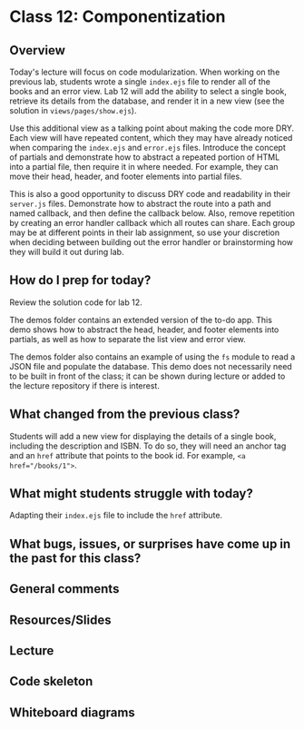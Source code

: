 # Class 12: Componentization

## Overview

Today's lecture will focus on code modularization. When working on the previous lab, students wrote a single `index.ejs` file to render all of the books and an error view. Lab 12 will add the ability to select a single book, retrieve its details from the database, and render it in a new view (see the solution in `views/pages/show.ejs`).

Use this additional view as a talking point about making the code more DRY. Each view will have repeated content, which they may have already noticed when comparing the `index.ejs` and `error.ejs` files. Introduce the concept of partials and demonstrate how to abstract a repeated portion of HTML into a partial file, then require it in where needed. For example, they can move their head, header, and footer elements into partial files.

This is also a good opportunity to discuss DRY code and readability in their `server.js` files. Demonstrate how to abstract the route into a path and named callback, and then define the callback below. Also, remove repetition by creating an error handler callback which all routes can share. Each group may be at different points in their lab assignment, so use your discretion when deciding between building out the error handler or brainstorming how they will build it out during lab.

## How do I prep for today?

Review the solution code for lab 12. 

The demos folder contains an extended version of the to-do app. This demo shows how to abstract the head, header, and footer elements into partials, as well as how to separate the list view and error view.

The demos folder also contains an example of using the `fs` module to read a JSON file and populate the database. This demo does not necessarily need to be built in front of the class; it can be shown during lecture or added to the lecture repository if there is interest.

## What changed from the previous class?

Students will add a new view for displaying the details of a single book, including the description and ISBN. To do so, they will need an anchor tag and an `href` attribute that points to the book id. For example, `<a href="/books/1">`.

## What might students struggle with today?

Adapting their `index.ejs` file to include the `href` attribute.

## What bugs, issues, or surprises have come up in the past for this class?

## General comments

## Resources/Slides

## Lecture

## Code skeleton

## Whiteboard diagrams
